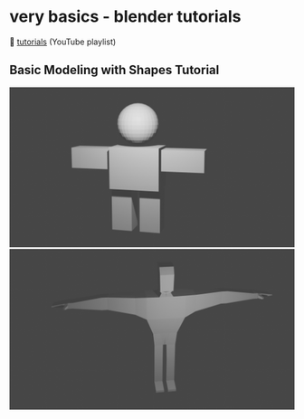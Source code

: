 # very basics - blender tutorials

:link: [tutorials](https://www.youtube.com/playlist?list=PLn3ukorJv4vtUy-we5PXaR7V5P7YXUlHf) (YouTube playlist)

## Basic Modeling with Shapes Tutorial

![Basic shapes model](basics.png)
![Basic modeling](modeling.png)

